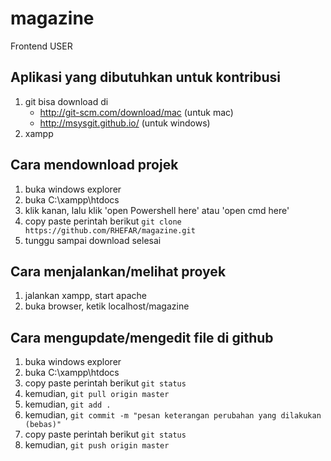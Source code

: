# magazine
Frontend USER

## Aplikasi yang dibutuhkan untuk kontribusi
1. git bisa download di
   * http://git-scm.com/download/mac (untuk mac)
   * http://msysgit.github.io/       (untuk windows)
1. xampp

## Cara mendownload projek
1. buka windows explorer
1. buka C:\xampp\htdocs
1. klik kanan, lalu klik 'open Powershell here' atau 'open cmd here'
1. copy paste perintah berikut `git clone https://github.com/RHEFAR/magazine.git`
1. tunggu sampai download selesai

## Cara menjalankan/melihat proyek
1. jalankan xampp, start apache
1. buka browser, ketik localhost/magazine

## Cara mengupdate/mengedit file di github
1. buka windows explorer
1. buka C:\xampp\htdocs
1. copy paste perintah berikut `git status`
1. kemudian, `git pull origin master`
1. kemudian, `git add .`
1. kemudian, `git commit -m "pesan keterangan perubahan yang dilakukan (bebas)"`
1. copy paste perintah berikut `git status`
1. kemudian, `git push origin master`
